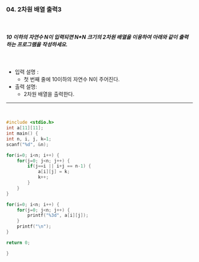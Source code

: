 ### 04. 2차원 배열 출력3

<br>

##### 10 이하의 자연수 N이 입력되면 N\*N 크기의 2차원 배열을 이용하여 아래와 같이 출력하는 프로그램을 작성하세요.

<br>

- 입력 설명 :
  - 첫 번째 줄에 10이하의 자연수 N이 주어진다.
    <br>
- 출력 설명:
  - 2차원 배열을 출력한다.

---

<br>

```c
#include <stdio.h>
int a[11][11];
int main() {
int n, i, j, k=1;
scanf("%d", &n);

for(i=0; i<n; i++) {
    for(j=0; j<n; j++) {
        if(j==i || i+j == n-1) {
            a[i][j] = k;
            k++;
        }
    }
}

for(i=0; i<n; i++) {
	for(j=0; j<n; j++) {
		printf("%3d", a[i][j]);
	}
	printf("\n");
}

return 0;

}
```
